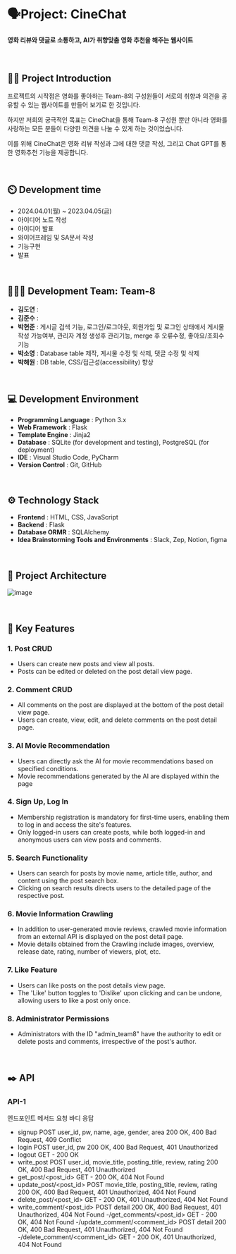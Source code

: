 # 🗣️Project: CineChat
#### 영화 리뷰와 댓글로 소통하고, AI가 취향맞춤 영화 추천을 해주는 웹사이트

<br>

## 👨‍🏫 Project Introduction
<p>프로젝트의 시작점은 영화를 좋아하는 Team-8의 구성원들이 서로의 취향과 의견을 공유할 수 있는 웹사이트를 만들어 보기로 한 것입니다.</p>
<p>하지만 저희의 궁극적인 목표는 CineChat을 통해 Team-8 구성원 뿐만 아니라 영화를 사랑하는 모든 분들이 다양한 의견을 나눌 수 있게 하는 것이었습니다.</p>
<p>이를 위해 CineChat은 영화 리뷰 작성과 그에 대한 댓글 작성, 그리고 Chat GPT를 통한 영화추천 기능을 제공합니다.</p>

<br>

## ⏲️ Development time
- 2024.04.01(월) ~ 2023.04.05(금)
- 아이디어 노트 작성
- 아이디어 발표
- 와이어프레임 및 SA문서 작성
- 기능구현
- 발표
<br>

## 🧑‍🤝‍🧑 Development Team: Team-8 
- **김도연** : 
- **김준수** : 
- **박현준** : 게시글 검색 기능, 로그인/로그아웃, 회원가입 및 로그인 상태에서 게시물 작성 가능여부, 관리자 계정 생성후 관리기능, merge 후 오류수정, 좋아요/조회수 기능
- **박소영** : Database table 제작, 게시물 수정 및 삭제, 댓글 수정 및 삭제
- **박해원** : DB table, CSS/접근성(accessibility) 향상


<br>

## 💻 Development Environment
- **Programming Language** : Python 3.x
- **Web Framework** : Flask
- **Template Engine** : Jinja2
- **Database** : SQLite (for development and testing), PostgreSQL (for deployment)
- **IDE** : Visual Studio Code, PyCharm
- **Version Control** : Git, GitHub
<br>

## ⚙️ Technology Stack
- **Frontend** : HTML, CSS, JavaScript
- **Backend** : Flask
- **Database ORMR** : SQLAlchemy
- **Idea Brainstorming Tools and Environments** : Slack, Zep, Notion, figma
<br>

## 📝 Project Architecture
![image](https://github.com/daengdaengjoa/Team-8/assets/157565164/bca5d394-33ee-431e-a238-b698764cac9b)


<br>

## 📌 Key Features

### 1. Post CRUD
   - Users can create new posts and view all posts.
   - Posts can be edited or deleted on the post detail view page.

### 2. Comment CRUD
   - All comments on the post are displayed at the bottom of the post detail view page.
   - Users can create, view, edit, and delete comments on the post detail page.

### 3. AI Movie Recommendation
   - Users can directly ask the AI for movie recommendations based on specified conditions.
   - Movie recommendations generated by the AI are displayed within the page
     
### 4.  Sign Up, Log In
   - Membership registration is mandatory for first-time users, enabling them to log in and access the site's features.
   - Only logged-in users can create posts, while both logged-in and anonymous users can view posts and comments.
     
### 5.  Search Functionality
   - Users can search for posts by movie name, article title, author, and content using the post search box.
   - Clicking on search results directs users to the detailed page of the respective post.

### 6. Movie Information Crawling
   - In addition to user-generated movie reviews, crawled movie information from an external API is displayed on the post detail page.
   - Movie details obtained from the Crawling include images, overview, release date, rating, number of viewers, plot, etc.
     
### 7. Like Feature
   - Users can like posts on the post details view page.
   - The 'Like' button toggles to 'Dislike' upon clicking and can be undone, allowing users to like a post only once.
     
### 8. Administrator Permissions
   - Administrators with the ID "admin_team8" have the authority to edit or delete posts and comments, irrespective of the post's author.
     

<br> 

## ✒️ API
###  API-1
엔드포인트	메서드	요청 바디	응답
   - signup	POST	user_id, pw, name, age, gender, area	200 OK, 400 Bad Request, 409 Conflict  
   - login	POST	user_id, pw	200 OK, 400 Bad Request, 401 Unauthorized
   - logout	GET	-	200 OK
   - write_post	POST	user_id, movie_title, posting_title, review, rating	200 OK, 400 Bad Request, 401 Unauthorized
   - get_post/<post_id>	GET	-	200 OK, 404 Not Found
   - update_post/<post_id>	POST	movie_title, posting_title, review, rating	200 OK, 400 Bad Request, 401 Unauthorized, 404 Not Found
   - delete_post/<post_id>	GET	-	200 OK, 401 Unauthorized, 404 Not Found
   - write_comment/<post_id>	POST	detail	200 OK, 400 Bad Request, 401 Unauthorized, 404 Not Found
-/get_comments/<post_id>	GET	-	200 OK, 404 Not Found
-/update_comment/<comment_id>	POST	detail	200 OK, 400 Bad Request, 401 Unauthorized, 404 Not Found
-/delete_comment/<comment_id>	GET	-	200 OK, 401 Unauthorized, 404 Not Found


